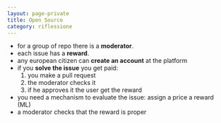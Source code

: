 ```yaml
--- 
layout: page-private
title: Open Source
category: riflessione
---
```


- for a group of repo there is a **moderator**.
- each issue has a **reward**.
- any european citizen can **create an account** at the platform
- if you **solve the issue** you get paid:
    1. you make a pull request
    2. the moderator checks it
    3. if he approves it the user get the reward
- you need a mechanism to evaluate the issue: assign a price a reward (ML)
- a moderator checks that the reward is proper

